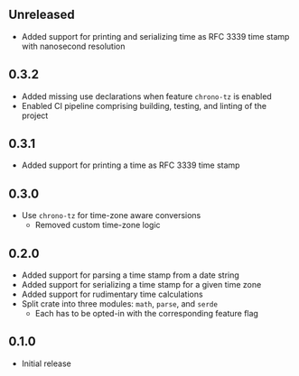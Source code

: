 Unreleased
----------
- Added support for printing and serializing time as RFC 3339 time stamp
  with nanosecond resolution


0.3.2
-----
- Added missing use declarations when feature `chrono-tz` is enabled
- Enabled CI pipeline comprising building, testing, and linting of the
  project


0.3.1
-----
- Added support for printing a time as RFC 3339 time stamp


0.3.0
-----
- Use `chrono-tz` for time-zone aware conversions
  - Removed custom time-zone logic


0.2.0
-----
- Added support for parsing a time stamp from a date string
- Added support for serializing a time stamp for a given time zone
- Added support for rudimentary time calculations
- Split crate into three modules: `math`, `parse`, and `serde`
  - Each has to be opted-in with the corresponding feature flag


0.1.0
-----
- Initial release
